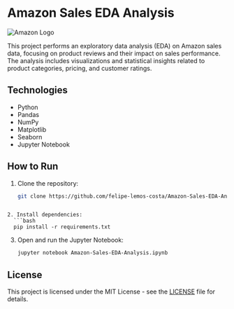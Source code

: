 # Amazon Sales EDA Analysis

![Amazon Logo](images/Amazon.png)


This project performs an exploratory data analysis (EDA) on Amazon sales data, focusing on product reviews and their impact on sales performance. The analysis includes visualizations and statistical insights related to product categories, pricing, and customer ratings.

## Technologies
- Python
- Pandas
- NumPy
- Matplotlib
- Seaborn
- Jupyter Notebook

## How to Run

1. Clone the repository:
   ```bash
   git clone https://github.com/felipe-lemos-costa/Amazon-Sales-EDA-Analysis.git
 ```

2. Install dependencies:
   ```bash
   pip install -r requirements.txt
   ```

3. Open and run the Jupyter Notebook:
   ```bash
   jupyter notebook Amazon-Sales-EDA-Analysis.ipynb
   ```

## License
This project is licensed under the MIT License - see the [LICENSE](LICENSE) file for details.
